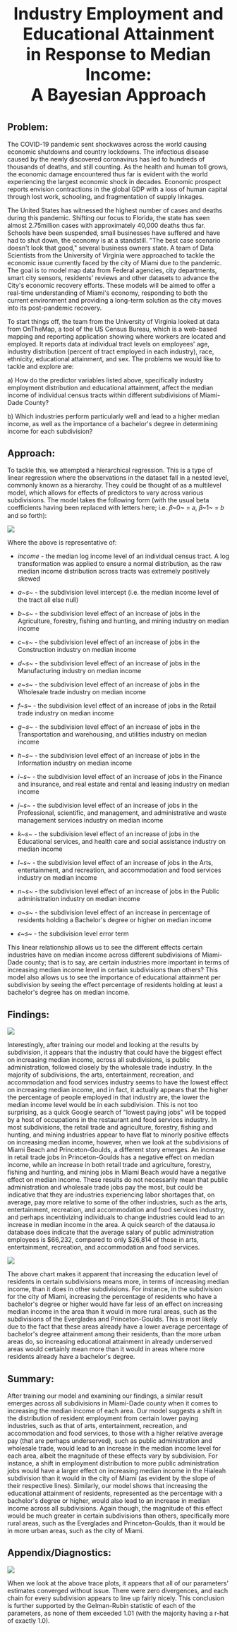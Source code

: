 # <p align="center" style="font-size:38px;">Industry Employment and Educational Attainment<br />in Response to Median Income:<br />A Bayesian Approach</p>

## Problem:

The COVID-19 pandemic sent shockwaves across the world causing economic
shutdowns and country lockdowns. The infectious disease caused by the
newly discovered coronavirus has led to hundreds of thousands of deaths,
and still counting. As the health and human toll grows, the economic
damage encountered thus far is evident with the world experiencing the
largest economic shock in decades. Economic prospect reports envision
contractions in the global GDP with a loss of human capital through lost
work, schooling, and fragmentation of supply linkages.

The United States has witnessed the highest number of cases and deaths
during this pandemic. Shifting our focus to Florida, the state has seen
almost 2.75million cases with approximately 40,000 deaths thus far.
Schools have been suspended, small businesses have suffered and have had
to shut down, the economy is at a standstill. "The best case scenario
doesn\'t look that good," several business owners state. A team of Data
Scientists from the University of Virginia were approached to tackle the
economic issue currently faced by the city of Miami due to the pandemic.
The goal is to model map data from Federal agencies, city departments,
smart city sensors, residents' reviews and other datasets to advance the
City's economic recovery efforts. These models will be aimed to offer a
real-time understanding of Miami's economy, responding to both the
current environment and providing a long-term solution as the city moves
into its post-pandemic recovery.

To start things off, the team from the University of Virginia looked at
data from OnTheMap, a tool of the US Census Bureau, which is a web-based
mapping and reporting application showing where workers are located and
employed. It reports data at individual tract levels on employees' age,
industry distribution (percent of tract employed in each industry),
race, ethnicity, educational attainment, and sex. The problems we would
like to tackle and explore are:

a)  How do the predictor variables listed above, specifically industry
    employment distribution and educational attainment, affect the
    median income of individual census tracts within different
    subdivisions of Miami-Dade County?

b)  Which industries perform particularly well and lead to a higher
    median income, as well as the importance of a bachelor's degree in
    determining income for each subdivision?

## Approach:

To tackle this, we attempted a hierarchical regression. This is a type
of linear regression where the observations in the dataset fall in a
nested level, commonly known as a hierarchy. They could be thought of as
a multilevel model, which allows for effects of predictors to vary
across various subdivisions. The model takes the following form (with
the usual beta coefficients having been replaced with letters here; i.e.
𝛽~0~ = 𝑎, 𝛽~1~ = 𝑏 and so forth):

![](./media/image1.png)

Where the above is representative of:

-   *income* - the median log income level of an individual census
    tract. A log transformation was applied to ensure a normal
    distribution, as the raw median income distribution across tracts
    was extremely positively skewed

-   *a~s~* - the subdivision level intercept (i.e. the median income
    level of the tract all else null)

-   *b~s~* - the subdivision level effect of an increase of jobs in the
    Agriculture, forestry, fishing and hunting, and mining industry on
    median income

-   *c~s~* - the subdivision level effect of an increase of jobs in the
    Construction industry on median income

-   *d~s~* - the subdivision level effect of an increase of jobs in the
    Manufacturing industry on median income

-   *e~s~* - the subdivision level effect of an increase of jobs in the
    Wholesale trade industry on median income

-   *f~s~* - the subdivision level effect of an increase of jobs in the
    Retail trade industry on median income

-   *g~s~* - the subdivision level effect of an increase of jobs in the
    Transportation and warehousing, and utilities industry on median
    income

-   *h~s~* - the subdivision level effect of an increase of jobs in the
    Information industry on median income

-   *i~s~* - the subdivision level effect of an increase of jobs in the
    Finance and insurance, and real estate and rental and leasing
    industry on median income

-   *j~s~* - the subdivision level effect of an increase of jobs in the
    Professional, scientific, and management, and administrative and
    waste management services industry on median income

-   *k~s~* - the subdivision level effect of an increase of jobs in the
    Educational services, and health care and social assistance industry
    on median income

-   *l~s~* - the subdivision level effect of an increase of jobs in the
    Arts, entertainment, and recreation, and accommodation and food
    services industry on median income

-   *n~s~* - the subdivision level effect of an increase of jobs in the
    Public administration industry on median income

-   *o~s~* - the subdivision level effect of an increase in percentage
    of residents holding a Bachelor's degree or higher on median income

-   *ϵ~s~* - the subdivision level error term

This linear relationship allows us to see the different effects certain
industries have on median income across different subdivisions of
Miami-Dade county; that is to say, are certain industries more important
in terms of increasing median income level in certain subdivisions than
others? This model also allows us to see the importance of educational
attainment per subdivision by seeing the effect percentage of residents
holding at least a bachelor's degree has on median income.

## Findings:

![](./media/image2.png)

Interestingly, after training our model and looking at the results by
subdivision, it appears that the industry that could have the biggest
effect on increasing median income, across all subdivisions, is public
administration, followed closely by the wholesale trade industry. In the
majority of subdivisions, the arts, entertainment, recreation, and
accommodation and food services industry seems to have the lowest effect
on increasing median income, and in fact, it actually appears that the
higher the percentage of people employed in that industry are, the lower
the median income level would be in each subdivision. This is not too
surprising, as a quick Google search of "lowest paying jobs" will be
topped by a host of occupations in the restaurant and food services
industry. In most subdivisions, the retail trade and agriculture,
forestry, fishing and hunting, and mining industries appear to have flat
to minorly positive effects on increasing median income, however, when
we look at the subdivisions of Miami Beach and Princeton-Goulds, a
different story emerges. An increase in retail trade jobs in
Princeton-Goulds has a negative effect on median income, while an
increase in both retail trade and agriculture, forestry, fishing and
hunting, and mining jobs in Miami Beach would have a negative effect on
median income. These results do not necessarily mean that public
administration and wholesale trade jobs pay the most, but could be
indicative that they are industries experiencing labor shortages that,
on average, pay more relative to some of the other industries, such as
the arts, entertainment, recreation, and accommodation and food services
industry, and perhaps incentivizing individuals to change industries
could lead to an increase in median income in the area. A quick search
of the datausa.io database does indicate that the average salary of
public administration employees is \$66,232, compared to only \$26,814
of those in arts, entertainment, recreation, and accommodation and food
services.

![](./media/image3.png)

The above chart makes it apparent that increasing the education level of
residents in certain subdivisions means more, in terms of increasing
median income, than it does in other subdivisions. For instance, in the
subdivision for the city of Miami, increasing the percentage of
residents who have a bachelor's degree or higher would have far less of
an effect on increasing median income in the area than it would in more
rural areas, such as the subdivisions of the Everglades and
Princeton-Goulds. This is most likely due to the fact that these areas
already have a lower average percentage of bachelor's degree attainment
among their residents, than the more urban areas do, so increasing
educational attainment in already underserved areas would certainly mean
more than it would in areas where more residents already have a
bachelor's degree.

## Summary:

After training our model and examining our findings, a similar result
emerges across all subdivisions in Miami-Dade county when it comes to
increasing the median income of each area. Our model suggests a shift in
the distribution of resident employment from certain lower paying
industries, such as that of arts, entertainment, recreation, and
accommodation and food services, to those with a higher relative average
pay (that are perhaps underserved), such as public administration and
wholesale trade, would lead to an increase in the median income level
for each area, albeit the magnitude of these effects vary by
subdivision. For instance, a shift in employment distribution to more
public administration jobs would have a larger effect on increasing
median income in the Hialeah subdivision than it would in the city of
Miami (as evident by the slope of their respective lines). Similarly,
our model shows that increasing the educational attainment of residents,
represented as the percentage with a bachelor's degree or higher, would
also lead to an increase in median income across all subdivisions. Again
though, the magnitude of this effect would be much greater in certain
subdivisions than others, specifically more rural areas, such as the
Everglades and Princeton-Goulds, than it would be in more urban areas,
such as the city of Miami.

## Appendix/Diagnostics:

![](./media/image4.png)

When we look at the above trace plots, it appears that all of our
parameters' estimates converged without issue. There were zero
divergences, and each chain for every subdivision appears to line up
fairly nicely. This conclusion is further supported by the Gelman-Rubin
statistic of each of the parameters, as none of them exceeded 1.01 (with
the majority having a r-hat of exactly 1.0).
